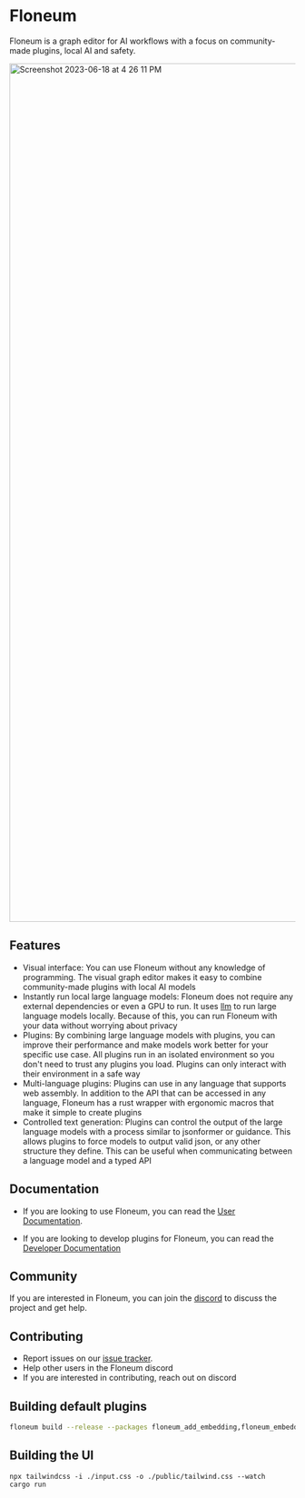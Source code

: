 # Floneum

Floneum is a graph editor for AI workflows with a focus on community-made plugins, local AI and safety.

<img width="1512" alt="Screenshot 2023-06-18 at 4 26 11 PM" src="https://github.com/Demonthos/floneum/assets/66571940/c60d621d-72b9-423c-b1d5-57cdb737e449">

## Features

- Visual interface: You can use Floneum without any knowledge of programming. The visual graph editor makes it easy to combine community-made plugins with local AI models
- Instantly run local large language models: Floneum does not require any external dependencies or even a GPU to run. It uses [llm](https://github.com/rustformers/llm) to run large language models locally. Because of this, you can run Floneum with your data without worrying about privacy
- Plugins: By combining large language models with plugins, you can improve their performance and make models work better for your specific use case. All plugins run in an isolated environment so you don't need to trust any plugins you load. Plugins can only interact with their environment in a safe way
- Multi-language plugins: Plugins can use in any language that supports web assembly. In addition to the API that can be accessed in any language, Floneum has a rust wrapper with ergonomic macros that make it simple to create plugins
- Controlled text generation: Plugins can control the output of the large language models with a process similar to jsonformer or guidance. This allows plugins to force models to output valid json, or any other structure they define. This can be useful when communicating between a language model and a typed API

## Documentation

- If you are looking to use Floneum, you can read the [User Documentation](https://floneum.com/docs/user/).

- If you are looking to develop plugins for Floneum, you can read the [Developer Documentation](https://floneum.com/docs/developer/)

## Community

If you are interested in Floneum, you can join the [discord](https://discord.gg/dQdmhuB8q5) to discuss the project and get help.

## Contributing

- Report issues on our [issue tracker](https://github.com/floneum/floneum/issues).
- Help other users in the Floneum discord
- If you are interested in contributing, reach out on discord

## Building default plugins

```sh
floneum build --release --packages floneum_add_embedding,floneum_embedding,floneum_embedding_db,floneum_format,floneum_generate_text,floneum_generate_structured_text,floneum_search,floneum_search_engine,floneum_if,floneum_contains,floneum_write_to_file,floneum_read_from_file,floneum_python,floneum_create_tab,floneum_find_node,floneum_find_child_node,floneum_click_node,floneum_node_text,floneum_type_in_node,floneum_navigate_to
```

## Building the UI

```
npx tailwindcss -i ./input.css -o ./public/tailwind.css --watch
cargo run
```
